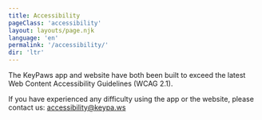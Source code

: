```yaml
---
title: Accessibility
pageClass: 'accessibility'
layout: layouts/page.njk 
language: 'en'
permalink: '/accessibility/'
dir: 'ltr'
---
```


The KeyPaws app and website have both been built to exceed the latest Web Content Accessibility Guidelines (WCAG 2.1). 

If you have experienced any difficulty using the app or the website, please contact us: <a href="mailto:accessibility@keypa.ws">accessibility@keypa.ws</a>
